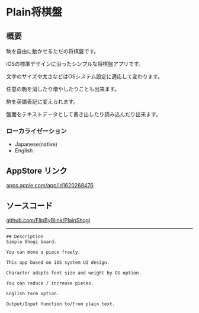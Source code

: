 
# Plain将棋盤

## 概要
駒を自由に動かせるただの将棋盤です。

iOSの標準デザインに沿ったシンプルな将棋盤アプリです。

文字のサイズや太さなどはOSシステム設定に適応して変わります。

任意の駒を消したり増やしたりことも出来ます。

駒を英語表記に変えられます。

盤面をテキストデータとして書き出したり読み込んだり出来ます。

### ローカライゼーション
- Japanese(native)
- English

## AppStore リンク
[apps.apple.com/app/id1620268476](https://apps.apple.com/app/id1620268476)

## ソースコード
[github.com/FlipByBlink/PlainShogi](https://github.com/FlipByBlink/PlainShogi)

---




```
## Description
Simple Shogi board.

You can move a piece freely.

This app based on iOS system UI design.

Character adapts font size and weight by OS option.

You can reduce / increase pieces.

English term option.

Output/Input function to/from plain text.
```